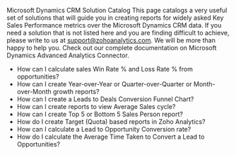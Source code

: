 Microsoft Dynamics CRM Solution Catalog
This page catalogs a very useful set of solutions that will guide you in creating reports for widely asked Key Sales Performance metrics over the Microsoft Dynamics CRM data. If you need a solution that is not listed here and you are finding difficult to achieve, please write to us at support@zohoanalytics.com. We will be more than happy to help you.
Check out our complete documentation on Microsoft Dynamics Advanced Analytics Connector.
- How can I calculate sales Win Rate % and Loss Rate % from opportunities?
- How can I create Year-over-Year or Quarter-over-Quarter or Month-over-Month growth reports?
- How can I create a Leads to Deals Conversion Funnel Chart?
- How can I create reports to view Average Sales cycle?
- How can I create Top 5 or Bottom 5 Sales Person report?
- How do I create Target (Quota) based reports in Zoho Analytics?
- How can I calculate a Lead to Opportunity Conversion rate?
- How do I calculate the Average Time Taken to Convert a Lead to Opportunities?